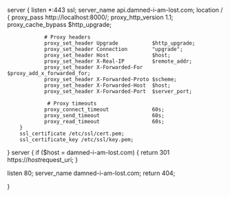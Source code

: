 server {
        listen *:443 ssl;
        server_name api.damned-i-am-lost.com;
        location / {
                proxy_pass http://localhost:8000/;
                proxy_http_version                 1.1;
                proxy_cache_bypass                 $http_upgrade;

                # Proxy headers
                proxy_set_header Upgrade           $http_upgrade;
                proxy_set_header Connection        "upgrade";
                proxy_set_header Host              $host;
                proxy_set_header X-Real-IP         $remote_addr;
                proxy_set_header X-Forwarded-For   $proxy_add_x_forwarded_for;
                proxy_set_header X-Forwarded-Proto $scheme;
                proxy_set_header X-Forwarded-Host  $host;
                proxy_set_header X-Forwarded-Port  $server_port;

                 # Proxy timeouts
                proxy_connect_timeout              60s;
                proxy_send_timeout                 60s;
                proxy_read_timeout                 60s;
        }
        ssl_certificate /etc/ssl/cert.pem;
        ssl_certificate_key /etc/ssl/key.pem;

}
server {
    if ($host = damned-i-am-lost.com) {
        return 301 https://$host$request_uri;
    }


  listen 80;
  server_name damned-i-am-lost.com;
    return 404;


}
